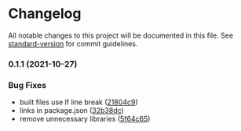 # Changelog

All notable changes to this project will be documented in this file. See [standard-version](https://github.com/conventional-changelog/standard-version) for commit guidelines.

### 0.1.1 (2021-10-27)


### Bug Fixes

* built files use lf line break ([21804c9](https://github.com/ddadaal/node-logger/commit/21804c91bcebb21e417bcb9a8c9aaddae7a8389b))
* links in package.json ([32b38dc](https://github.com/ddadaal/node-logger/commit/32b38dcc89b9fa531ee20984a50d0eae0929bffd))
* remove unnecessary libraries ([5f64c65](https://github.com/ddadaal/node-logger/commit/5f64c65fcca3e7df3ff160ad59b79ce1de647013))
